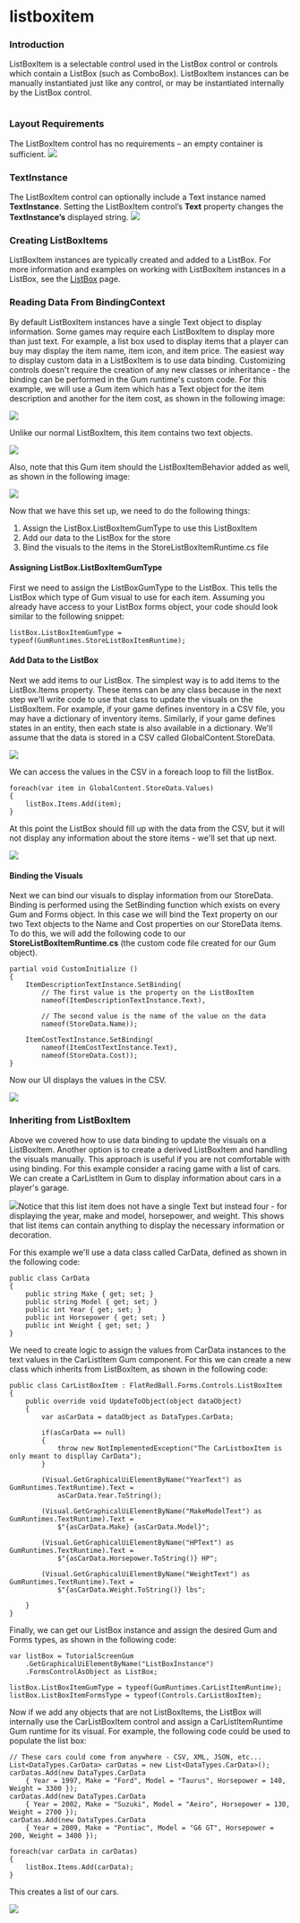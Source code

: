 # listboxitem

### Introduction

ListBoxItem is a selectable control used in the ListBox control or controls which contain a ListBox (such as ComboBox). ListBoxItem instances can be manually instantiated just like any control, or may be instantiated internally by the ListBox control. 

<figure><img src="../../../../media/2017-12-2017-12-13\_17-52-13.gif" alt=""><figcaption></figcaption></figure>



### Layout Requirements

The ListBoxItem control has no requirements – an empty container is sufficient. [![](../../../../media/2017-12-img\_5a485e78076db.png)](../../../../media/2017-12-img\_5a485e78076db.png)

### TextInstance

The ListBoxItem control can optionally include a Text instance named **TextInstance**. Setting the ListBoxItem control’s **Text** property changes the **TextInstance’s** displayed string. [![](../../../../media/2017-12-img\_5a485fa592a56.png)](../../../../media/2017-12-img\_5a485fa592a56.png)

### Creating ListBoxItems

ListBoxItem instances are typically created and added to a ListBox. For more information and examples on working with ListBoxItem instances in a ListBox, see the [ListBox](listbox.md) page.

### Reading Data From BindingContext

By default ListBoxItem instances have a single Text object to display information. Some games may require each ListBoxItem to display more than just text. For example, a list box used to display items that a player can buy may display the item name, item icon, and item price. The easiest way to display custom data in a ListBoxItem is to use data binding. Customizing controls doesn't require the creation of any new classes or inheritance - the binding can be performed in the Gum runtime's custom code. For this example, we will use a Gum item which has a Text object for the item description and another for the item cost, as shown in the following image:

![](../../../../media/2020-07-img\_5eff335943eb6.png)

Unlike our normal ListBoxItem, this item contains two text objects.

![](../../../../media/2020-07-img\_5eff33ad55915.png)

Also, note that this Gum item should the ListBoxItemBehavior added as well, as shown in the following image:

![](../../../../media/2020-07-img\_5eff33e926841.png)

Now that we have this set up, we need to do the following things:

1. Assign the ListBox.ListBoxItemGumType to use this ListBoxItem
2. Add our data to the ListBox for the store
3. Bind the visuals to the items in the StoreListBoxItemRuntime.cs file

#### Assigning ListBox.ListBoxItemGumType

First we need to assign the ListBoxGumType to the ListBox. This tells the ListBox which type of Gum visual to use for each item. Assuming you already have access to your ListBox forms object, your code should look similar to the following snippet:

```lang:c#
listBox.ListBoxItemGumType = typeof(GumRuntimes.StoreListBoxItemRuntime);
```

#### Add Data to the ListBox

Next we add items to our ListBox. The simplest way is to add items to the ListBox.Items property. These items can be any class because in the next step we'll write code to use that class to update the visuals on the ListBoxItem. For example, if your game defines inventory in a CSV file, you may have a dictionary of inventory items. Similarly, if your game defines states in an entity, then each state is also available in a dictionary. We'll assume that the data is stored in a CSV called GlobalContent.StoreData.

![](../../../../media/2020-07-img\_5eff418ebc5de.png)

We can access the values in the CSV in a foreach loop to fill the listBox.

```lang:c#
foreach(var item in GlobalContent.StoreData.Values)
{
    listBox.Items.Add(item);
}
```

At this point the ListBox should fill up with the data from the CSV, but it will not display any information about the store items - we'll set that up next.

![](../../../../media/2020-07-img\_5eff389a38df7.png)

#### Binding the Visuals

Next we can bind our visuals to display information from our StoreData. Binding is performed using the SetBinding function which exists on every Gum and Forms object. In this case we will bind the Text property on our two Text objects to the Name and Cost properties on our StoreData items. To do this, we will add the following code to our **StoreListBoxItemRuntime.cs** (the custom code file created for our Gum object).

```lang:c#
partial void CustomInitialize () 
{
    ItemDescriptionTextInstance.SetBinding(
        // The first value is the property on the ListBoxItem
        nameof(ItemDescriptionTextInstance.Text),

        // The second value is the name of the value on the data
        nameof(StoreData.Name));

    ItemCostTextInstance.SetBinding(
        nameof(ItemCostTextInstance.Text),
        nameof(StoreData.Cost));
}
```

Now our UI displays the values in the CSV.

![](../../../../media/2020-07-img\_5eff4122cc9a5.png)

### Inheriting from ListBoxItem

Above we covered how to use data binding to update the visuals on a ListBoxItem. Another option is to create a derived ListBoxItem and handling the visuals manually. This approach is useful if you are not comfortable with using binding.   For this example consider a racing game with a list of cars. We can create a CarListItem in Gum to display information about cars in a player's garage.

![](../../../../media/2017-12-img\_5a31ee2533d00.png)Notice that this list item does not have a single Text but instead four - for displaying the year, make and model, horsepower, and weight. This shows that list items can contain anything to display the necessary information or decoration.

For this example we'll use a data class called CarData, defined as shown in the following code:

```lang:c#
public class CarData
{
    public string Make { get; set; }
    public string Model { get; set; }
    public int Year { get; set; }
    public int Horsepower { get; set; }
    public int Weight { get; set; }
}
```

We need to create logic to assign the values from CarData instances to the text values in the CarListItem Gum component. For this we can create a new class which inherits from ListBoxItem, as shown in the following code:

```lang:c#
public class CarListBoxItem : FlatRedBall.Forms.Controls.ListBoxItem
{
    public override void UpdateToObject(object dataObject)
    {
        var asCarData = dataObject as DataTypes.CarData;

        if(asCarData == null)
        {
            throw new NotImplementedException("The CarListboxItem is only meant to displlay CarData");
        }

        (Visual.GetGraphicalUiElementByName("YearText") as GumRuntimes.TextRuntime).Text =
            asCarData.Year.ToString();

        (Visual.GetGraphicalUiElementByName("MakeModelText") as GumRuntimes.TextRuntime).Text =
            $"{asCarData.Make} {asCarData.Model}";

        (Visual.GetGraphicalUiElementByName("HPText") as GumRuntimes.TextRuntime).Text =
            $"{asCarData.Horsepower.ToString()} HP";

        (Visual.GetGraphicalUiElementByName("WeightText") as GumRuntimes.TextRuntime).Text =
            $"{asCarData.Weight.ToString()} lbs";

    }
}
```

Finally, we can get our ListBox instance and assign the desired Gum and Forms types, as shown in the following code:

```lang:c#
var listBox = TutorialScreenGum
    .GetGraphicalUiElementByName("ListBoxInstance")
    .FormsControlAsObject as ListBox;

listBox.ListBoxItemGumType = typeof(GumRuntimes.CarListItemRuntime);
listBox.ListBoxItemFormsType = typeof(Controls.CarListBoxItem);
```

Now if we add any objects that are not ListBoxItems, the ListBox will internally use the CarListBoxItem control and assign a CarListItemRuntime Gum runtime for its visual. For example, the following code could be used to populate the list box:

```lang:c#
// These cars could come from anywhere - CSV, XML, JSON, etc...
List<DataTypes.CarData> carDatas = new List<DataTypes.CarData>();
carDatas.Add(new DataTypes.CarData
    { Year = 1997, Make = "Ford", Model = "Taurus", Horsepower = 140, Weight = 3300 });
carDatas.Add(new DataTypes.CarData 
    { Year = 2002, Make = "Suzuki", Model = "Aeiro", Horsepower = 130, Weight = 2700 });
carDatas.Add(new DataTypes.CarData
    { Year = 2009, Make = "Pontiac", Model = "G6 GT", Horsepower = 200, Weight = 3400 });

foreach(var carData in carDatas)
{
    listBox.Items.Add(carData);
}
```

This creates a list of our cars.

![](../../../../media/2017-12-img\_5a31f90545230.png)
